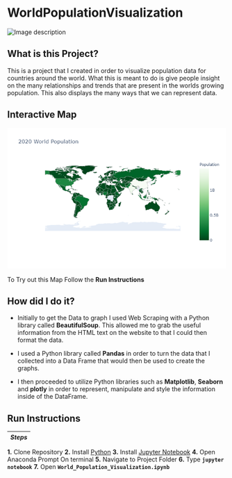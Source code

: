# WorldPopulationVisualization
![Image description](https://pfe-pfizercom-prod.s3.amazonaws.com/featured_article/hero_header/world_data1920x600.jpg)

## What is this Project?
This is a project that I created in order to visualize population data for countries around the world. What this is meant to do is give people insight on the many relationships and trends that are present in the worlds growing population. This also displays the many ways that we can represent data.

## Interactive Map
![Image description](https://github.com/erick576/WorldPopulationVisualization/blob/master/newplot.png)

To Try out this Map Follow the **Run Instructions**

## How did I do it?
- Initially to get the Data to graph I used Web Scraping with a Python library called **BeautifulSoup**. This allowed me to grab the useful information from the HTML text on the website to that I could then format the data. 

- I used a Python library called **Pandas** in order to turn the data that I collected into a Data Frame that would then be used to create the graphs.

- I then proceeded to utilize Python libraries such as **Matplotlib**, **Seaborn** and **plotly** in order to represent, manipulate and style the information inside of the DataFrame.

## Run Instructions
| *Steps* |
|----|
**1.** Clone Repository
**2.** Install [Python](https://realpython.com/installing-python/)
**3.** Install [Jupyter Notebook](https://jupyter.readthedocs.io/en/latest/install.html)
**4.** Open Anaconda Prompt On terminal
**5.** Navigate to Project Folder
**6.** Type **```jupyter notebook```**
**7.** Open **```World_Population_Visualization.ipynb```**
